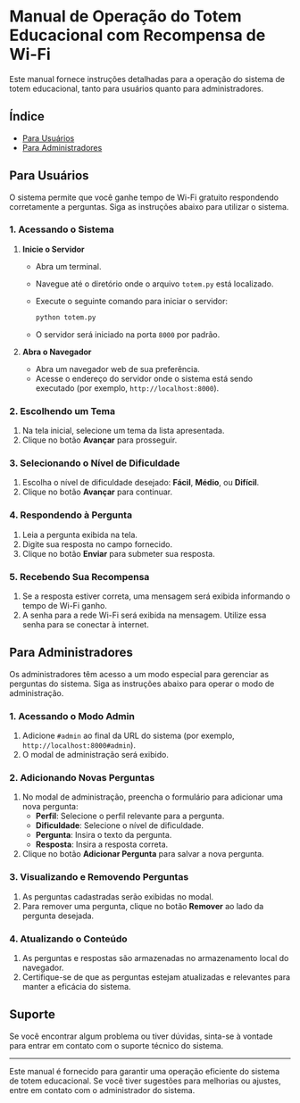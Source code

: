 # Manual de Operação do Totem Educacional com Recompensa de Wi-Fi

Este manual fornece instruções detalhadas para a operação do sistema de totem educacional, tanto para usuários quanto para administradores.

## Índice

- [Para Usuários](#para-usuários)
- [Para Administradores](#para-administradores)

## Para Usuários

O sistema permite que você ganhe tempo de Wi-Fi gratuito respondendo corretamente a perguntas. Siga as instruções abaixo para utilizar o sistema.

### 1. Acessando o Sistema

1. **Inicie o Servidor**

   - Abra um terminal.
   - Navegue até o diretório onde o arquivo `totem.py` está localizado.
   - Execute o seguinte comando para iniciar o servidor:

     ```bash
     python totem.py
     ```

   - O servidor será iniciado na porta `8000` por padrão.

2. **Abra o Navegador**

   - Abra um navegador web de sua preferência.
   - Acesse o endereço do servidor onde o sistema está sendo executado (por exemplo, `http://localhost:8000`).

### 2. Escolhendo um Tema

1. Na tela inicial, selecione um tema da lista apresentada.
2. Clique no botão **Avançar** para prosseguir.

### 3. Selecionando o Nível de Dificuldade

1. Escolha o nível de dificuldade desejado: **Fácil**, **Médio**, ou **Difícil**.
2. Clique no botão **Avançar** para continuar.

### 4. Respondendo à Pergunta

1. Leia a pergunta exibida na tela.
2. Digite sua resposta no campo fornecido.
3. Clique no botão **Enviar** para submeter sua resposta.

### 5. Recebendo Sua Recompensa

1. Se a resposta estiver correta, uma mensagem será exibida informando o tempo de Wi-Fi ganho.
2. A senha para a rede Wi-Fi será exibida na mensagem. Utilize essa senha para se conectar à internet.

## Para Administradores

Os administradores têm acesso a um modo especial para gerenciar as perguntas do sistema. Siga as instruções abaixo para operar o modo de administração.

### 1. Acessando o Modo Admin

1. Adicione `#admin` ao final da URL do sistema (por exemplo, `http://localhost:8000#admin`).
2. O modal de administração será exibido.

### 2. Adicionando Novas Perguntas

1. No modal de administração, preencha o formulário para adicionar uma nova pergunta:
   - **Perfil**: Selecione o perfil relevante para a pergunta.
   - **Dificuldade**: Selecione o nível de dificuldade.
   - **Pergunta**: Insira o texto da pergunta.
   - **Resposta**: Insira a resposta correta.
2. Clique no botão **Adicionar Pergunta** para salvar a nova pergunta.

### 3. Visualizando e Removendo Perguntas

1. As perguntas cadastradas serão exibidas no modal.
2. Para remover uma pergunta, clique no botão **Remover** ao lado da pergunta desejada.

### 4. Atualizando o Conteúdo

1. As perguntas e respostas são armazenadas no armazenamento local do navegador.
2. Certifique-se de que as perguntas estejam atualizadas e relevantes para manter a eficácia do sistema.

## Suporte

Se você encontrar algum problema ou tiver dúvidas, sinta-se à vontade para entrar em contato com o suporte técnico do sistema.

---

Este manual é fornecido para garantir uma operação eficiente do sistema de totem educacional. Se você tiver sugestões para melhorias ou ajustes, entre em contato com o administrador do sistema.
